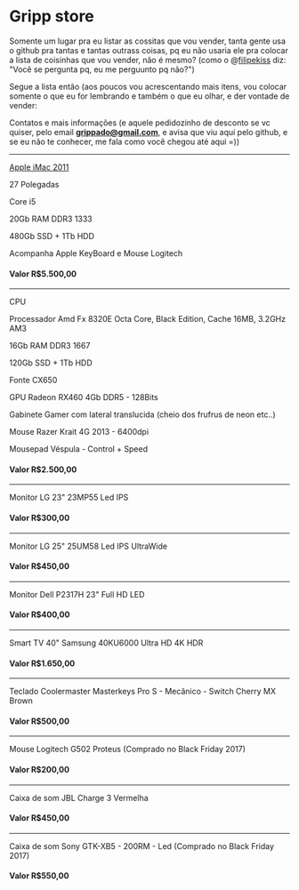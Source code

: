 # Gripp store
Somente um lugar pra eu listar as cossitas que vou vender, tanta gente usa o github pra tantas e tantas outrass coisas, pq eu não usaria ele pra colocar a lista de coisinhas que vou vender, não é mesmo? (como o @[filipekiss] diz: "Você se pergunta pq, eu me perguunto pq não?")

Segue a lista então (aos poucos vou acrescentando mais itens, vou colocar somente o que eu for lembrando e também o que eu olhar, e der vontade de vender:

Contatos e mais informações (e aquele pedidozinho de desconto se vc quiser, pelo email **grippado@gmail.com**, e avisa que viu aqui pelo github, e se eu não te conhecer, me fala como você chegou até aqui =))

-----

[Apple iMac 2011](https://everymac.com/systems/apple/imac/specs/imac-core-i5-3.1-27-inch-aluminum-mid-2011-thunderbolt-specs.html)

27 Polegadas

Core i5

20Gb RAM DDR3 1333

480Gb SSD + 1Tb HDD

Acompanha Apple KeyBoard e Mouse Logitech

#### Valor R$5.500,00

-----

CPU

Processador Amd Fx 8320E Octa Core, Black Edition, Cache 16MB, 3.2GHz AM3

16Gb RAM DDR3 1667

120Gb SSD + 1Tb HDD

Fonte CX650

GPU Radeon RX460 4Gb DDR5 - 128Bits

Gabinete Gamer com lateral translucida (cheio dos frufrus de neon etc..)

Mouse Razer Krait 4G 2013 - 6400dpi

Mousepad Véspula - Control + Speed

#### Valor R$2.500,00
-----
Monitor LG 23" 23MP55 Led IPS
#### Valor R$300,00
-----
Monitor LG 25" 25UM58 Led IPS UltraWide
#### Valor R$450,00
-----
Monitor Dell P2317H 23" Full HD LED
#### Valor R$400,00
-----
Smart TV 40" Samsung 40KU6000 Ultra HD 4K HDR
#### Valor R$1.650,00
-----
Teclado Coolermaster Masterkeys Pro S - Mecânico - Switch Cherry MX Brown
#### Valor R$500,00
-----
Mouse Logitech G502 Proteus (Comprado no Black Friday 2017)
#### Valor R$200,00
-----
Caixa de som JBL Charge 3 Vermelha
#### Valor R$450,00
-----
Caixa de som Sony GTK-XB5 - 200RM - Led (Comprado no Black Friday 2017)
#### Valor R$550,00


[filipekiss]: https://github.com/filipekiss

